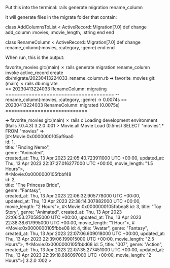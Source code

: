 Put this into the terminal:
rails generate migration rename_column

It will generate files in the migrate folder that contain:

class AddColumnsToList < ActiveRecord::Migration[7.0]
  def change
    add_column :movies, :movie_length, :string
  end
end


class RenameColumn < ActiveRecord::Migration[7.0]
  def change
    rename_column(:movies, :category, :genre)
  end
end


When run, this is the output:

favorite_movies git:(main) ✗ rails generate migration rename_column      
      invoke  active_record
      create    db/migrate/20230413224033_rename_column.rb
➜  favorite_movies git:(main) ✗ rails db:migrate                            
== 20230413224033 RenameColumn: migrating =====================================
-- rename_column(:movies, :category, :genre)
   -> 0.0074s
== 20230413224033 RenameColumn: migrated (0.0075s) ============================

➜  favorite_movies git:(main) ✗ rails c
Loading development environment (Rails 7.0.4.3)
3.2.0 :001 > Movie.all
  Movie Load (0.5ms)  SELECT "movies".* FROM "movies"
 =>                                                          
[#<Movie:0x0000000105af9aa0                                  
  id: 1,                                                     
  title: "Finding Nemo",                                     
  genre: "Animated",                                         
  created_at: Thu, 13 Apr 2023 22:05:40.723911000 UTC +00:00,
  updated_at: Thu, 13 Apr 2023 22:37:27.016277000 UTC +00:00,
  movie_length: "1.5 Hours">,                                
 #<Movie:0x0000000105fbbf48                                  
  id: 2,                                                     
  title: "The Princess Bride",                               
  genre: "Fantasy",                                          
  created_at: Thu, 13 Apr 2023 22:06:32.905778000 UTC +00:00,
  updated_at: Thu, 13 Apr 2023 22:38:14.307882000 UTC +00:00,
  movie_length: "2 Hours">,
 #<Movie:0x0000000105fbbea8
  id: 3,
  title: "Toy Story",
  genre: "Animated",
  created_at: Thu, 13 Apr 2023 22:06:53.270585000 UTC +00:00,
  updated_at: Thu, 13 Apr 2023 22:38:38.617995000 UTC +00:00,
  movie_length: "1 Hour">,
 #<Movie:0x0000000105fbbe08
  id: 4,
  title: "Avatar",
  genre: "Fantasy",
  created_at: Thu, 13 Apr 2023 22:07:06.609018000 UTC +00:00,
  updated_at: Thu, 13 Apr 2023 22:39:06.199015000 UTC +00:00,
  movie_length: "2.5 Hours">,
 #<Movie:0x0000000105fbbd68
  id: 5,
  title: "007",
  genre: "Action",
  created_at: Thu, 13 Apr 2023 22:07:35.277451000 UTC +00:00,
  updated_at: Thu, 13 Apr 2023 22:39:18.686097000 UTC +00:00,
  movie_length: "2 Hours">] 
3.2.0 :002 > 
